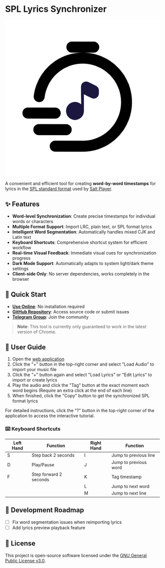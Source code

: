# SPL Lyrics Synchronizer

![Icon](./favicon.png)

A convenient and efficient tool for creating **word-by-word timestamps** for lyrics in the [SPL standard format](https://moriafly.com/standards/spl.html) used by [Salt Player](https://github.com/Moriafly/SaltPlayerSource).

## ✨ Features

- **Word-level Synchronization**: Create precise timestamps for individual words or characters
- **Multiple Format Support**: Import LRC, plain text, or SPL format lyrics
- **Intelligent Word Segmentation**: Automatically handles mixed CJK and Latin text
- **Keyboard Shortcuts**: Comprehensive shortcut system for efficient workflow
- **Real-time Visual Feedback**: Immediate visual cues for synchronization progress
- **Dark Mode Support**: Automatically adapts to system light/dark theme settings
- **Client-side Only**: No server dependencies, works completely in the browser

## 🚀 Quick Start

- **[Use Online](https://spl-syncer.ryanyuan.top/)**: No installation required
- **[GitHub Repository](https://github.com/Tseshongfeeshur/SPL-syncer/)**: Access source code or submit issues
- **[Telegram Group](https://t.me/+J-duJdQv1GAzYjE1)**: Join the community

> **Note**: This tool is currently only guaranteed to work in the latest version of Chrome.

## 📖 User Guide

1. Open the [web application](https://spl-syncer.ryanyuan.top/)
2. Click the "+" button in the top-right corner and select "Load Audio" to import your music file
3. Click the "+" button again and select "Load Lyrics" or "Edit Lyrics" to import or create lyrics
4. Play the audio and click the "Tag" button at the exact moment each word begins (Require an extra click at the end of each line)
5. When finished, click the "Copy" button to get the synchronized SPL format lyrics

For detailed instructions, click the "?" button in the top-right corner of the application to access the interactive tutorial.

### ⌨️ Keyboard Shortcuts

| Left Hand | Function | Right Hand | Function |
|-----------|----------|------------|----------|
| S | Step back 2 seconds | I | Jump to previous line |
| D | Play/Pause | J | Jump to previous word |
| F | Step forward 2 seconds | K | Tag timestamp |
| | | L | Jump to next word |
| | | M | Jump to next line |

## 🔧 Development Roadmap

- [ ] Fix word segmentation issues when reimporting lyrics
- [ ] Add lyrics preview playback feature

## 📄 License

This project is open-source software licensed under the [GNU General Public License v3.0](./LICENSE).